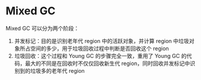 # Mixed GC

Mixed GC 可以分为两个阶段：

1. 并发标记：目的是识别老年代 region 中的活跃对象，并计算 region 中垃圾对象所占空间的多少，用于垃圾回收过程中判断是否回收这个 region
2. 垃圾回收：这个过程和 Young GC 的步骤完全一致，重用了 Young GC 的代码，最大的不同是在回收时不仅仅回收新生代 region，同时回收并发标记中识别到的垃圾多的老年代 region
